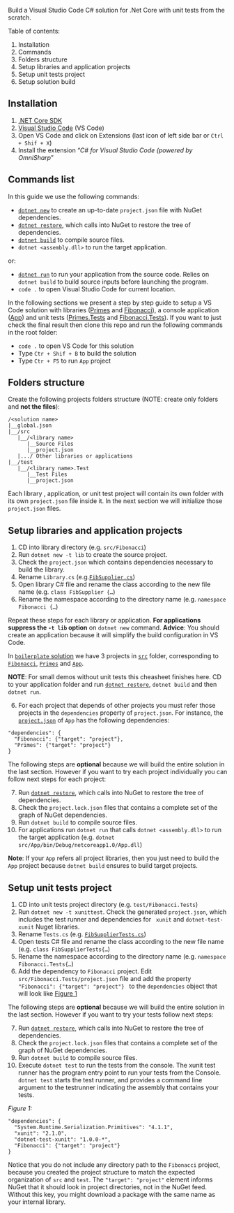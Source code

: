 Build a Visual Studio Code C# solution for .Net Core with unit tests from the scratch.

Table of contents:

1. Installation
2. Commands
3. Folders structure
4. Setup libraries and application projects
5. Setup unit tests project
6. Setup solution build

## Installation

1. [.NET Core SDK](https://www.microsoft.com/net/download/core)
2. [Visual Studio Code]( https://code.visualstudio.com/) (VS Code)
3. Open VS Code and click on Extensions (last icon of left side bar or `Ctrl + Shif + X`)
4. Install the extension “_C# for Visual Studio Code (powered by OmniSharp_”

## Commands list

In this guide we use the following commands: 
* [`dotnet new`](https://docs.microsoft.com/en-us/dotnet/articles/core/tools/dotnet-new) to create an up-to-date `project.json` file with NuGet dependencies.
* [`dotnet restore`]( https://docs.microsoft.com/en-us/dotnet/articles/core/tools/dotnet-restore), which calls into NuGet to restore the tree of dependencies.
* [`dotnet build`](https://docs.microsoft.com/en-us/dotnet/articles/core/tools/dotnet-build) to compile source files.
* `dotnet <assembly.dll>` to run the target application.

or:

* [`dotnet run`](https://docs.microsoft.com/en-us/dotnet/articles/core/tools/dotnet-run) to run your application from the source code. Relies on `dotnet build` to build source inputs before launching the program.
* `code .` to open Visual Studio Code for current location.

In the following sections we present a step by step guide to setup a VS Code solution with libraries ([Primes](tree/master/src/Primes) and [Fibonacci](tree/master/src/Fibonacci)), a console application ([App](tree/master/src/App)) and unit tests ([Primes.Tests](tree/master/test/Primes.Tests) and [Fibonacci.Tests](tree/master/test/Fibonacci.Tests)). If you want to just check the final result then clone this repo and run the following commands in the root folder:
* `code .` to open VS Code for this solution
* Type `Ctr + Shif + B` to build the solution
* Type `Ctr + F5` to run `App` project

## Folders structure

Create the following projects folders structure (NOTE: create only folders and **not the files**):

```
/<solution name>
|__global.json
|__/src
   |__/<library name>
      |__Source Files
      |__project.json
   |.../ Other libraries or applications
|__/test
   |__/<library name>.Test
      |__Test Files
      |__project.json
```

Each library , application, or unit test project will contain its own folder with its own `project.json` file inside it. In the next section we will initialize those `project.json` files.

## Setup libraries and application projects

1. CD into library directory (e.g. `src/Fibonacci`)
2. Run `dotnet new -t lib` to create the source project.
3. Check the `project.json` which contains dependencies necessary to build the library.
4. Rename `Library.cs` (e.g.[`FibSupplier.cs`](blob/master/src/Fibonacci/FibSupplier.cs))
4. Open library C# file and rename the class according to the new file name (e.g. `class FibSupplier {…`)
5. Rename the namespace according to the directory name (e.g. `namespace Fibonacci {…`)

  Repeat these steps for each library or application. **For applications suppress the `-t lib` option** on `dotnet new` command. **Advice**: You should create an application because it will simplify the build configuration in VS Code.

  In [`boilerplate` solution](/) we have 3 projects in [`src`](blob/master/src/) folder, corresponding to [`Fibonacci`](blob/master/src/Fibonacci/), [`Primes`](blob/master/src/Primes/) and [`App`](blob/master/src/App/).

  **NOTE**: For small demos without unit tests this cheasheet finishes here. CD to your application folder and run [`dotnet restore`]( https://docs.microsoft.com/en-us/dotnet/articles/core/tools/dotnet-restore), `dotnet build` and then `dotnet run`. 

6. For each project that depends of other projects you must refer those projects in the `dependencies` property of `project.json`. For instance, the [`project.json`](blob/master/src/App/project.json) of `App` has the following dependencies:

  ```
  "dependencies": {
    "Fibonacci": {"target": "project"},
    "Primes": {"target": "project"}
  }
  ```

  The following steps are **optional** because we will build the entire solution in the last section. However if you want to try each project individually you can follow next steps for each project:
  
7. Run [`dotnet restore`]( https://docs.microsoft.com/en-us/dotnet/articles/core/tools/dotnet-restore), which calls into NuGet to restore the tree of dependencies.
8. Check the `project.lock.json` files that contains a complete set of the graph of NuGet dependencies.
9. Run `dotnet build` to compile source files.
10. For applications run `dotnet run` that calls `dotnet <assembly.dll>` to run the target application (e.g. `dotnet src/App/bin/Debug/netcoreapp1.0/App.dll`)

**Note**: If your `App` refers all project libraries, then you just need to build the `App` project because `dotnet build` ensures to build target projects.

## Setup unit tests project

1. CD into unit tests project directory (e.g. `test/Fibonacci.Tests`)
2. Run `dotnet new -t xunittest`. Check the generated `project.json`, which includes the test runner and dependencies for ` xunit` and `dotnet-test-xunit` Nuget libraries.
3. Rename `Tests.cs` (e.g. [`FibSupplierTests.cs`](blob/master/test/Fibonacci.Tests/FibSupplierTests.cs))
4. Open tests C\# file and rename the class according to the new file name (e.g. `class FibSupplierTests{…`)
5. Rename the namespace according to the directory name (e.g. `namespace Fibonacci.Tests{…`)
6. Add the dependency to `Fibonacci` project. Edit ` src/Fibonacci.Tests/project.json` file and add the property `"Fibonacci": {"target": "project"} ` to the `dependencies` object that will look like [Figure 1](#fig-test-project-json)

  The following steps are **optional** because we will build the entire solution in the last section. However if you want to try your tests follow next steps:
  
7. Run [`dotnet restore`]( https://docs.microsoft.com/en-us/dotnet/articles/core/tools/dotnet-restore), which calls into NuGet to restore the tree of dependencies.
8. Check the `project.lock.json` files that contains a complete set of the graph of NuGet dependencies.
9. Run `dotnet build` to compile source files.
10. Execute `dotnet test` to run the tests from the console. The xunit test runner has the program entry point to run your tests from the Console. `dotnet test` starts the test runner, and provides a command line argument to the testrunner indicating the assembly that contains your tests.

<a name="fig-test-project-json"><em>Figure 1:</em></a>
```
"dependencies": {
  "System.Runtime.Serialization.Primitives": "4.1.1",
  "xunit": "2.1.0",
  "dotnet-test-xunit": "1.0.0-*",
  "Fibonacci": {"target": "project"}
}
```

Notice that you do not include any directory path to the `Fibonacci` project, because you created the project structure to match the expected organization of `src` and `test`. The `"target": "project"` element informs NuGet that it should look in project directories, not in the NuGet feed. Without this key, you might download a package with the same name as your internal library.

